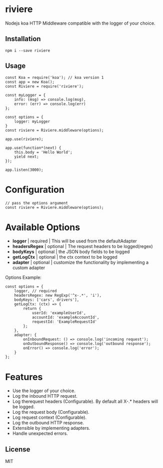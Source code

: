 # riviere

Nodejs koa HTTP Middleware compatible with the logger of your choice.

## Installation

```npm i --save riviere```

## Usage

```
const Koa = require('koa'); // koa version 1
const app = new Koa();
const Riviere = require('riviere');

const myLogger = {
    info: (msg) => console.log(msg),
    error: (err) => console.log(err)
};

const options = {
    logger: myLogger
}
const riviere = Riviere.middleware(options);

app.use(riviere);

app.use(function*(next) {
    this.body = 'Hello World';
    yield next;
});

app.listen(3000);

```

# Configuration
```
// pass the options argument 
const riviere = Riviere.middleware(options);
```

# Available Options
- **logger** | required | This will be used from the defaultAdapter
- **headersRegex** | optional | The request headers to be logged(regex)
- **bodyKeys** | optional | the JSON body fields to be logged
- **getLogCtx** | optional | the ctx context to be logged
- **adapter** | optional | customize the functionality by implementing a custom adapter

Options Example:
```
const options = {
    logger, // required
    headersRegex: new RegExp('^x-.*', 'i'),
    bodyKeys: ['cars', drivers'],
    getLogCtx: (ctx) => {
        return {
            userId: 'exampleUserId',
            accountId: 'exampleAccountId',
            requestId: 'ExampleRequestId'
        };
    },
    adapter: {
        onInboundRequest: () => console.log('incoming request');
        onOutboundResponse() => console.log('outbound response');
        onError() => console.log('error');
    }
};
```
# Features
- Use the logger of your choice.
- Log the inbound HTTP request.
- Log therequest headers (Configurable). By default all X-.* headers will be logged.
- Log the request body (Configurable).
- Log request context (Configurable).
- Log the outbound HTTP response.
- Extensible by implementing adapters.
- Handle unexpected errors.

## License

  MIT
